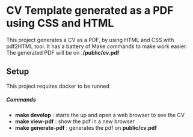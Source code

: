 # CV Template generated as a PDF using CSS and HTML
This project generates a CV as a PDF, by using HTML and CSS with pdf2HTML tool. It has a battery of Make commands to make work easier. The generated PDF will be on **./public/cv.pdf**
## Setup
This project requires docker to be runned
##### Commands
- **make develop** : starts the up and open a web browser to see the CV
- **make view-pdf** : show the pdf in a new browser
- **make generate-pdf** : generates the pdf on **public/cv.pdf**